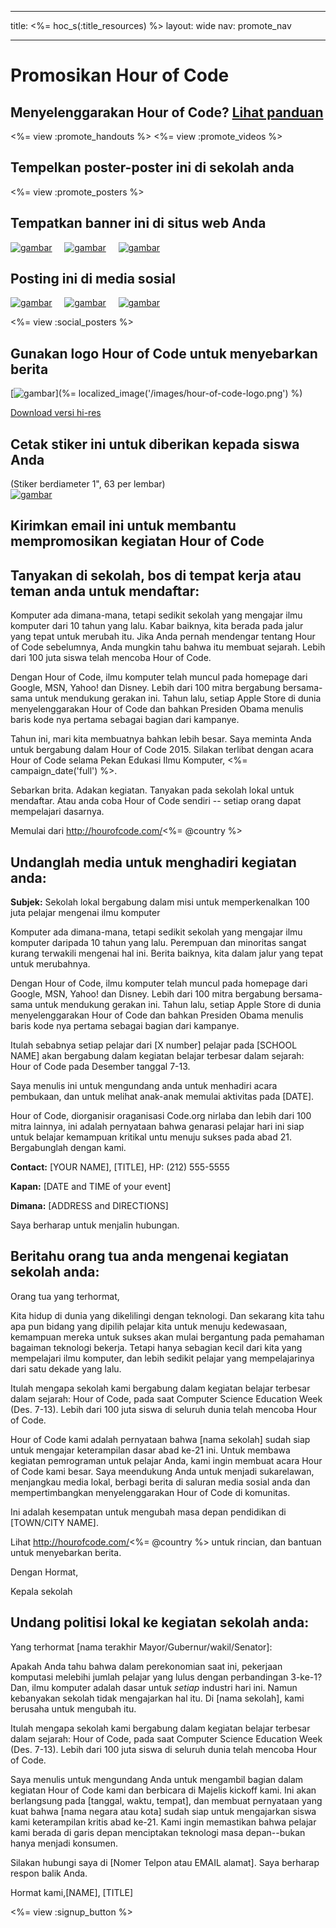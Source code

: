 * * *

title: <%= hoc_s(:title_resources) %> layout: wide nav: promote_nav

* * *

<link rel="stylesheet" type="text/css" href="/css/promote-page.css" />
</link>

# Promosikan Hour of Code

## Menyelenggarakan Hour of Code? [ Lihat panduan](<%= resolve_url('/how-to') %>)

<%= view :promote_handouts %> <%= view :promote_videos %>

<a id="posters"></a>

## Tempelkan poster-poster ini di sekolah anda

<%= view :promote_posters %>

<a id="banners"></a>

## Tempatkan banner ini di situs web Anda

[![gambar](/images/fit-250/banner1.jpg)](/images/banner1.jpg)&nbsp;&nbsp;&nbsp;&nbsp; [![gambar](/images/fit-250/banner3.jpg)](/images/banner3.jpg)&nbsp;&nbsp;&nbsp;&nbsp; [![gambar](/images/fit-500/banner5.jpg)](/images/banner5.jpg)&nbsp;&nbsp;&nbsp;&nbsp;

<a id="social"></a>

## Posting ini di media sosial

[![gambar](/images/fit-250/social-1.jpg)](/images/social-1.jpg)&nbsp;&nbsp;&nbsp;&nbsp; [![gambar](/images/fit-250/social-2.jpg)](/images/social-2.jpg)&nbsp;&nbsp;&nbsp;&nbsp; [![gambar](/images/fit-250/social-3.jpg)](/images/social-3.jpg)&nbsp;&nbsp;&nbsp;&nbsp;

<%= view :social_posters %>

<a id="logo"></a>

## Gunakan logo Hour of Code untuk menyebarkan berita

[![gambar](<%= localized_image('/images/fit-200/hour-of-code-logo.png') %>)](%= localized_image('/images/hour-of-code-logo.png') %)

[Download versi hi-res](http://images.code.org/share/hour-of-code-logo.zip)

<a id="stickers"></a>

## Cetak stiker ini untuk diberikan kepada siswa Anda

(Stiker berdiameter 1", 63 per lembar)  
[![gambar](/images/fit-250/hour-of-code-stickers.png)](/images/hour-of-code-stickers.pdf)

<a id="sample-emails"></a>

## Kirimkan email ini untuk membantu mempromosikan kegiatan Hour of Code

<a id="email"></a>

## Tanyakan di sekolah, bos di tempat kerja atau teman anda untuk mendaftar:

Komputer ada dimana-mana, tetapi sedikit sekolah yang mengajar ilmu komputer dari 10 tahun yang lalu. Kabar baiknya, kita berada pada jalur yang tepat untuk merubah itu. Jika Anda pernah mendengar tentang Hour of Code sebelumnya, Anda mungkin tahu bahwa itu membuat sejarah. Lebih dari 100 juta siswa telah mencoba Hour of Code.

Dengan Hour of Code, ilmu komputer telah muncul pada homepage dari Google, MSN, Yahoo! dan Disney. Lebih dari 100 mitra bergabung bersama-sama untuk mendukung gerakan ini. Tahun lalu, setiap Apple Store di dunia menyelenggarakan Hour of Code dan bahkan Presiden Obama menulis baris kode nya pertama sebagai bagian dari kampanye.

Tahun ini, mari kita membuatnya bahkan lebih besar. Saya meminta Anda untuk bergabung dalam Hour of Code 2015. Silakan terlibat dengan acara Hour of Code selama Pekan Edukasi Ilmu Komputer, <%= campaign_date('full') %>.

Sebarkan brita. Adakan kegiatan. Tanyakan pada sekolah lokal untuk mendaftar. Atau anda coba Hour of Code sendiri -- setiap orang dapat mempelajari dasarnya.

Memulai dari http://hourofcode.com/<%= @country %>

<a id="media-pitch"></a>

## Undanglah media untuk menghadiri kegiatan anda:

**Subjek:** Sekolah lokal bergabung dalam misi untuk memperkenalkan 100 juta pelajar mengenai ilmu komputer

Komputer ada dimana-mana, tetapi sedikit sekolah yang mengajar ilmu komputer daripada 10 tahun yang lalu. Perempuan dan minoritas sangat kurang terwakili mengenai hal ini. Berita baiknya, kita dalam jalur yang tepat untuk merubahnya.

Dengan Hour of Code, ilmu komputer telah muncul pada homepage dari Google, MSN, Yahoo! dan Disney. Lebih dari 100 mitra bergabung bersama-sama untuk mendukung gerakan ini. Tahun lalu, setiap Apple Store di dunia menyelenggarakan Hour of Code dan bahkan Presiden Obama menulis baris kode nya pertama sebagai bagian dari kampanye.

Itulah sebabnya setiap pelajar dari [X number] pelajar pada [SCHOOL NAME] akan bergabung dalam kegiatan belajar terbesar dalam sejarah: Hour of Code pada Desember tanggal 7-13.

Saya menulis ini untuk mengundang anda untuk menhadiri acara pembukaan, dan untuk melihat anak-anak memulai aktivitas pada [DATE].

Hour of Code, diorganisir oraganisasi Code.org nirlaba dan lebih dari 100 mitra lainnya, ini adalah pernyataan bahwa genarasi pelajar hari ini siap untuk belajar kemampuan kritikal untu menuju sukses pada abad 21. Bergabunglah dengan kami.

**Contact:** [YOUR NAME], [TITLE], HP: (212) 555-5555

**Kapan:** [DATE and TIME of your event]

**Dimana:** [ADDRESS and DIRECTIONS]

Saya berharap untuk menjalin hubungan.

<a id="parents"></a>

## Beritahu orang tua anda mengenai kegiatan sekolah anda:

Orang tua yang terhormat,

Kita hidup di dunia yang dikelilingi dengan teknologi. Dan sekarang kita tahu apa pun bidang yang dipilih pelajar kita untuk menuju kedewasaan, kemampuan mereka untuk sukses akan mulai bergantung pada pemahaman bagaiman teknologi bekerja. Tetapi hanya sebagian kecil dari kita yang mempelajari ilmu komputer, dan lebih sedikit pelajar yang mempelajarinya dari satu dekade yang lalu.

Itulah mengapa sekolah kami bergabung dalam kegiatan belajar terbesar dalam sejarah: Hour of Code, pada saat Computer Science Education Week (Des. 7-13). Lebih dari 100 juta siswa di seluruh dunia telah mencoba Hour of Code.

Hour of Code kami adalah pernyataan bahwa [nama sekolah] sudah siap untuk mengajar keterampilan dasar abad ke-21 ini. Untuk membawa kegiatan pemrograman untuk pelajar Anda, kami ingin membuat acara Hour of Code kami besar. Saya meendukung Anda untuk menjadi sukarelawan, menjangkau media lokal, berbagi berita di saluran media sosial anda dan mempertimbangkan menyelenggarakan Hour of Code di komunitas.

Ini adalah kesempatan untuk mengubah masa depan pendidikan di [TOWN/CITY NAME].

Lihat http://hourofcode.com/<%= @country %> untuk rincian, dan bantuan untuk menyebarkan berita.

Dengan Hormat,

Kepala sekolah

<a id="politicians"></a>

## Undang politisi lokal ke kegiatan sekolah anda:

Yang terhormat [nama terakhir Mayor/Gubernur/wakil/Senator]:

Apakah Anda tahu bahwa dalam perekonomian saat ini, pekerjaan komputasi melebihi jumlah pelajar yang lulus dengan perbandingan 3-ke-1? Dan, ilmu komputer adalah dasar untuk *setiap* industri hari ini. Namun kebanyakan sekolah tidak mengajarkan hal itu. Di [nama sekolah], kami berusaha untuk mengubah itu.

Itulah mengapa sekolah kami bergabung dalam kegiatan belajar terbesar dalam sejarah: Hour of Code, pada saat Computer Science Education Week (Des. 7-13). Lebih dari 100 juta siswa di seluruh dunia telah mencoba Hour of Code.

Saya menulis untuk mengundang Anda untuk mengambil bagian dalam kegiatan Hour of Code kami dan berbicara di Majelis kickoff kami. Ini akan berlangsung pada [tanggal, waktu, tempat], dan membuat pernyataan yang kuat bahwa [nama negara atau kota] sudah siap untuk mengajarkan siswa kami keterampilan kritis abad ke-21. Kami ingin memastikan bahwa pelajar kami berada di garis depan menciptakan teknologi masa depan--bukan hanya menjadi konsumen.

Silakan hubungi saya di [Nomer Telpon atau EMAIL alamat]. Saya berharap respon balik Anda.

Hormat kami,[NAME], [TITLE]

<%= view :signup_button %>